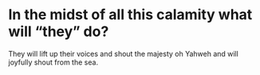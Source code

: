 # In the midst of all this calamity what will “they” do?

They will lift up their voices and shout the majesty oh Yahweh and will joyfully shout from the sea.
